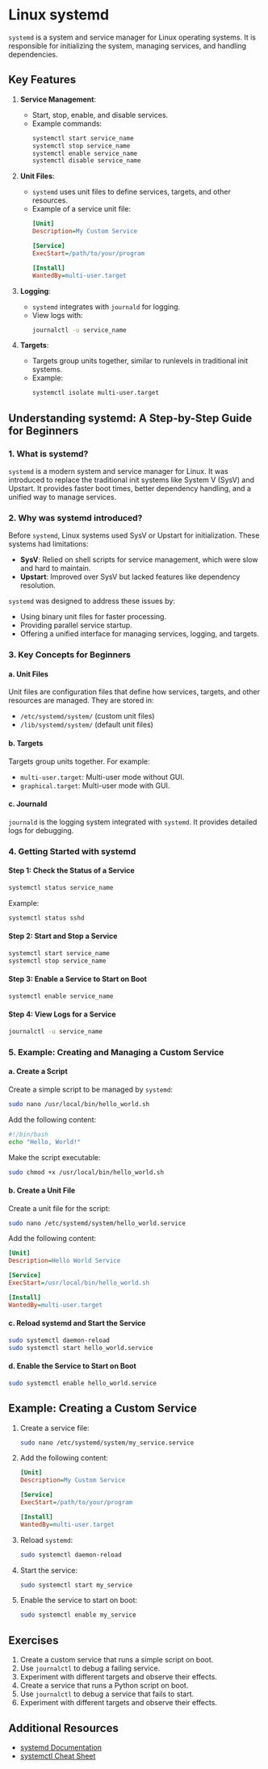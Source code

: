 # Linux systemd

`systemd` is a system and service manager for Linux operating systems. It is responsible for initializing the system, managing services, and handling dependencies.

## Key Features

1. **Service Management**:
   - Start, stop, enable, and disable services.
   - Example commands:
     ```bash
     systemctl start service_name
     systemctl stop service_name
     systemctl enable service_name
     systemctl disable service_name
     ```

2. **Unit Files**:
   - `systemd` uses unit files to define services, targets, and other resources.
   - Example of a service unit file:
     ```ini
     [Unit]
     Description=My Custom Service

     [Service]
     ExecStart=/path/to/your/program

     [Install]
     WantedBy=multi-user.target
     ```

3. **Logging**:
   - `systemd` integrates with `journald` for logging.
   - View logs with:
     ```bash
     journalctl -u service_name
     ```

4. **Targets**:
   - Targets group units together, similar to runlevels in traditional init systems.
   - Example:
     ```bash
     systemctl isolate multi-user.target
     ```

## Understanding systemd: A Step-by-Step Guide for Beginners

### 1. What is systemd?
`systemd` is a modern system and service manager for Linux. It was introduced to replace the traditional init systems like System V (SysV) and Upstart. It provides faster boot times, better dependency handling, and a unified way to manage services.

### 2. Why was systemd introduced?
Before `systemd`, Linux systems used SysV or Upstart for initialization. These systems had limitations:
- **SysV**: Relied on shell scripts for service management, which were slow and hard to maintain.
- **Upstart**: Improved over SysV but lacked features like dependency resolution.

`systemd` was designed to address these issues by:
- Using binary unit files for faster processing.
- Providing parallel service startup.
- Offering a unified interface for managing services, logging, and targets.

### 3. Key Concepts for Beginners

#### a. Unit Files
Unit files are configuration files that define how services, targets, and other resources are managed. They are stored in:
- `/etc/systemd/system/` (custom unit files)
- `/lib/systemd/system/` (default unit files)

#### b. Targets
Targets group units together. For example:
- `multi-user.target`: Multi-user mode without GUI.
- `graphical.target`: Multi-user mode with GUI.

#### c. Journald
`journald` is the logging system integrated with `systemd`. It provides detailed logs for debugging.

### 4. Getting Started with systemd

#### Step 1: Check the Status of a Service
```bash
systemctl status service_name
```
Example:
```bash
systemctl status sshd
```

#### Step 2: Start and Stop a Service
```bash
systemctl start service_name
systemctl stop service_name
```

#### Step 3: Enable a Service to Start on Boot
```bash
systemctl enable service_name
```

#### Step 4: View Logs for a Service
```bash
journalctl -u service_name
```

### 5. Example: Creating and Managing a Custom Service

#### a. Create a Script
Create a simple script to be managed by `systemd`:
```bash
sudo nano /usr/local/bin/hello_world.sh
```
Add the following content:
```bash
#!/bin/bash
echo "Hello, World!"
```
Make the script executable:
```bash
sudo chmod +x /usr/local/bin/hello_world.sh
```

#### b. Create a Unit File
Create a unit file for the script:
```bash
sudo nano /etc/systemd/system/hello_world.service
```
Add the following content:
```ini
[Unit]
Description=Hello World Service

[Service]
ExecStart=/usr/local/bin/hello_world.sh

[Install]
WantedBy=multi-user.target
```

#### c. Reload systemd and Start the Service
```bash
sudo systemctl daemon-reload
sudo systemctl start hello_world.service
```

#### d. Enable the Service to Start on Boot
```bash
sudo systemctl enable hello_world.service
```

## Example: Creating a Custom Service

1. Create a service file:
   ```bash
   sudo nano /etc/systemd/system/my_service.service
   ```
2. Add the following content:
   ```ini
   [Unit]
   Description=My Custom Service

   [Service]
   ExecStart=/path/to/your/program

   [Install]
   WantedBy=multi-user.target
   ```
3. Reload `systemd`:
   ```bash
   sudo systemctl daemon-reload
   ```
4. Start the service:
   ```bash
   sudo systemctl start my_service
   ```
5. Enable the service to start on boot:
   ```bash
   sudo systemctl enable my_service
   ```

## Exercises

1. Create a custom service that runs a simple script on boot.
2. Use `journalctl` to debug a failing service.
3. Experiment with different targets and observe their effects.
4. Create a service that runs a Python script on boot.
5. Use `journalctl` to debug a service that fails to start.
6. Experiment with different targets and observe their effects.

## Additional Resources

- [systemd Documentation](https://www.freedesktop.org/wiki/Software/systemd/)
- [systemctl Cheat Sheet](https://www.freedesktop.org/software/systemd/man/systemctl.html)